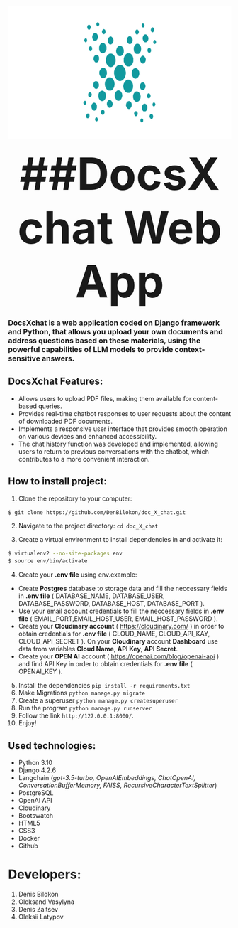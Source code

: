 <div align="center">
  <img src="https://raw.githubusercontent.com/DenBilokon/doc_X_chat/main/doc_X_chat/chat_llm/static/chat_llm/img/allXlogo.gif" width="700" height="300" alt="DocsXchat">
</div>

<p align="center">
  <strong><span style="font-size: 100px;">##DocsXchat Web App</span></strong>
</p>


### DocsXchat is a web application coded on Django framework and Python, that allows you upload your own documents and address questions based on these materials, using the powerful capabilities of LLM models to provide context-sensitive answers.

## DocsXchat Features:
- Allows users to upload PDF files, making them available for content-based queries.
-  Provides real-time chatbot responses to user requests about the content of downloaded PDF documents.
- Implements a responsive user interface that provides smooth operation on various devices and enhanced accessibility.
- The chat history function was developed and implemented, allowing users to return to previous conversations with the chatbot, which contributes to a more convenient interaction. 

## How to install project:

1. Clone the repository to your computer:

```sh
$ git clone https://github.com/DenBilokon/doc_X_chat.git

```
2. Navigate to the project directory: `cd doc_X_chat`

3. Create a virtual environment to install dependencies in and activate it:

```sh
$ virtualenv2 --no-site-packages env
$ source env/bin/activate
```
4. Create your **.env file** using env.example:
- Create **Postgres** database to storage data and fill the neccessary fields in **.env file** ( DATABASE_NAME, DATABASE_USER, DATABASE_PASSWORD, DATABASE_HOST, DATABASE_PORT ).
- Use your email account credentials to fill the neccessary fields in **.env file** ( EMAIL_PORT,EMAIL_HOST_USER, EMAIL_HOST_PASSWORD ).
- Create your **Cloudinary account** ( https://cloudinary.com/ ) in order to obtain credentials for **.env file** ( CLOUD_NAME, CLOUD_API_KAY, CLOUD_API_SECRET ). On your **Cloudinary** account **Dashboard** use data from variables **Cloud Name**, **API Key**, **API Secret**.
- Create your **OPEN AI** account ( https://openai.com/blog/openai-api ) and find API Key in order to obtain credentials for **.env file** ( OPENAI_KEY ).

5. Install the dependencies `pip install -r requirements.txt`
6. Make Migrations `python manage.py migrate`
7. Create a superuser `python manage.py createsuperuser`
8. Run the program `python manage.py runserver`
9. Follow the link  `http://127.0.0.1:8000/`.
10. Enjoy!




## Used technologies:
- Python 3.10
- Django 4.2.6
- Langchain (*gpt-3.5-turbo, OpenAIEmbeddings, ChatOpenAI, ConversationBufferMemory, FAISS, RecursiveCharacterTextSplitter*)
- PostgreSQL
- OpenAI API
- Cloudinary
- Bootswatch
- HTML5
- CSS3
- Docker
- Github




# Developers:
1. Denis Bilokon
2. Oleksand Vasylyna
3. Denis Zaitsev
4. Oleksii Latypov

